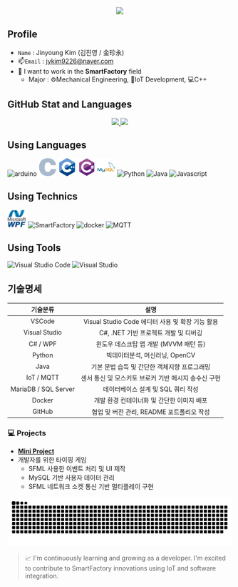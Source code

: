 <p align='center'>
  <a href="https://github.com/jiny00ng">
    <img src="https://capsule-render.vercel.app/api?type=blur&height=250&color=gradient&text=Jiny00ng&section=header&fontColor=005174&fontSize=60&animation=fadeIn&desc=IoT&fontAlignY=43"/>
  </a>
</p>

## Profile
- `Name` : Jinyoung Kim (김진영 / 金珍永)
- 📫`Email` : jykim9226@naver.com
- 🔭 I want to work in the **SmartFactory** field
  - Major : ⚙️Mechanical Engineering, 📡IoT Development, 💻C++

## GitHub Stat and Languages
<p align='center'>
  <a href="https://github.com/jiny00ng">
    <img src="https://github-readme-stats.vercel.app/api?username=jiny00ng&theme=tokyonight&show_icons=true"/>
    <img src="https://github-readme-stats.vercel.app/api/top-langs/?username=jiny00ng&theme=tokyonight&layout=compact"/>
  </a>
</p>

## Using Languages
<p align='left'>
    <img src="https://cdn.worldvectorlogo.com/logos/arduino-1.svg" alt="arduino" width="40" height="40"/> 
    <img src="https://raw.githubusercontent.com/devicons/devicon/master/icons/c/c-original.svg" alt="c" width="40" height="40"/> 
    <img src="https://raw.githubusercontent.com/devicons/devicon/master/icons/cplusplus/cplusplus-original.svg" alt="cplusplus" width="40" height="40"/> 
    <img src="https://raw.githubusercontent.com/devicons/devicon/master/icons/csharp/csharp-original.svg" alt="csharp" width="40" height="40"/> 
    <img src="https://raw.githubusercontent.com/devicons/devicon/master/icons/mysql/mysql-original-wordmark.svg" alt="mysql" width="40" height="40"/>
    <img height="40" src="https://img.icons8.com/?size=100&id=l75OEUJkPAk4&format=png&color=000000" title="Python">
    <img height="40" src="https://img.icons8.com/?size=100&id=Pd2x9GWu9ovX&format=png&color=000000" title="Java">
    <!-- <img width="40" height="40" src="https://img.icons8.com/color/48/kotlin.png" alt="kotlin" title="Kotlin"> -->
    <img height="40" src="https://img.icons8.com/?size=100&id=108784&format=png&color=000000" title="Javascript">
    <!-- <img height="40" src="https://img.icons8.com/?size=100&id=vgMoO3QkEnKf&format=png&color=000000" title="VisualBasic"> -->
    <!-- <img width="40" height="40" src="https://img.icons8.com/cute-clipart/64/go-logo.png" alt="go-logo" title="Go">
    <img height="40" src="https://img.icons8.com/?size=100&id=Lz7oiCpdanST&format=png&color=000000" title="Delphi">
    <img height="40" src="https://img.icons8.com/?size=100&id=13460&format=png&color=000000" title="PHP"> -->
    <!-- <img width="40" height="40" src="https://img.icons8.com/nolan/64/oracle-logo.png" alt="oracle-logo" title="Oracle"> -->
    <!--     <img width="40" height="40" src="https://img.icons8.com/color/48/microsoft-sql-server.png" alt="microsoft-sql-server" title="SQL Server"> -->
    <!--     <img width="40" height="40" src="https://img.icons8.com/fluency/48/maria-db.png" alt="maria-db" title="MySQL/MariaDB"> -->
</p>

## Using Technics
<p align='left'>
  <img height="40" src="https://raw.githubusercontent.com/hugoMGSung/hugoMGSung/main/images/wpf.png" title="WPF"> 
  <img height="40" src="https://cdn-icons-png.flaticon.com/256/7808/7808214.png" title="SmartFactory">  
  <!-- <img height="40" src="https://w7.pngwing.com/pngs/673/239/png-transparent-entity-framework-core-asp-net-core-net-framework-microsoft-blue-text-logo-thumbnail.png" title="ASP.NET Core">   -->
  <!-- <img height="40" src="https://img.icons8.com/?size=100&id=90519&format=png&color=000000" title="Spring Boot">   -->
  <!--   <img height="40" src="https://img.icons8.com/?size=100&id=n73CzMVjH9X9&format=png&color=000000" title="Data Analysis">  -->
  <!-- <img height="40" src="https://img.icons8.com/?size=100&id=VZfYlLgRZtdK&format=png&color=000000" title="FullStack"> 
  <img height="40" src="https://img.icons8.com/?size=100&id=UeryvfCLUAc3&format=png&color=000000" title="ML/DL">  -->
  <img width="40" height="40" src="https://img.icons8.com/fluency/48/docker.png" alt="docker" title="Docker">
  
  <!-- <img height="40" src="https://img.icons8.com/?size=100&id=bpip0gGiBLT1&format=png&color=000000" title="OpenCV">
  <img height="40" src="https://img.icons8.com/?size=100&id=Of4lZV2lwBQI&format=png&color=000000" title="Arduino">
  <img height="40" src="https://img.icons8.com/?size=100&id=13443&format=png&color=000000" title="Raspberry Pi"> -->
  <img height="40" src="https://mosquitto.org/stickers/mosquitto-mono.png" title="MQTT">
  <!--   <img height="40" src="https://img.icons8.com/?size=100&id=O6SWwpPIM0GB&format=png&color=000000" title="PyTorch">   -->
 
</p>

## Using Tools
<p align='left'>
  <img height="40" src="https://img.icons8.com/?size=100&id=9OGIyU8hrxW5&format=png&color=000000" title="Visual Studio Code">
  <img height="40" src="https://img.icons8.com/?size=100&id=ezj3zaVtImPg&format=png&color=000000" title="Visual Studio">
  <!-- <img height="40" src="https://img.icons8.com/?size=100&id=jUw5rFZE2a5d&format=png&color=000000" title="Jetbrains">
  <img width="40" height="40" src="https://img.icons8.com/color/48/android-studio--v3.png" alt="android-studio--v3" title="Android Studio"> -->
</p>

## 기술명세
| 기술분류 | 설명 |
|:---:|:---:|
|VSCode | Visual Studio Code 에디터 사용 및 확장 기능 활용|
|Visual Studio | C#, .NET 기반 프로젝트 개발 및 디버깅|
|C# / WPF | 윈도우 데스크탑 앱 개발 (MVVM 패턴 등)|
|Python | 빅데이터분석, 머신러닝, OpenCV|
|Java | 기본 문법 습득 및 간단한 객체지향 프로그래밍|
|IoT / MQTT | 센서 통신 및 모스키토 브로커 기반 메시지 송수신 구현|
|MariaDB / SQL Server | 데이터베이스 설계 및 SQL 쿼리 작성|
|Docker | 개발 환경 컨테이너화 및 간단한 이미지 배포|
|GitHub | 협업 및 버전 관리, README 포트폴리오 작성|


### 💻 Projects
- **[Mini Project](https://github.com/jiny00ng/miniproject-2025)**  
- 개발자를 위한 타이핑 게임 
  - SFML 사용한 이벤트 처리 및 UI 제작
  - MySQL 기반 사용자 데이터 관리
  - SFML 네트워크 소켓 통신 기반 멀티플레이 구현
  

<img src="https://raw.githubusercontent.com/Platane/snk/output/github-contribution-grid-snake.svg" />

> 📈 I'm continuously learning and growing as a developer.
> I'm excited to contribute to SmartFactory innovations using IoT and software integration.
